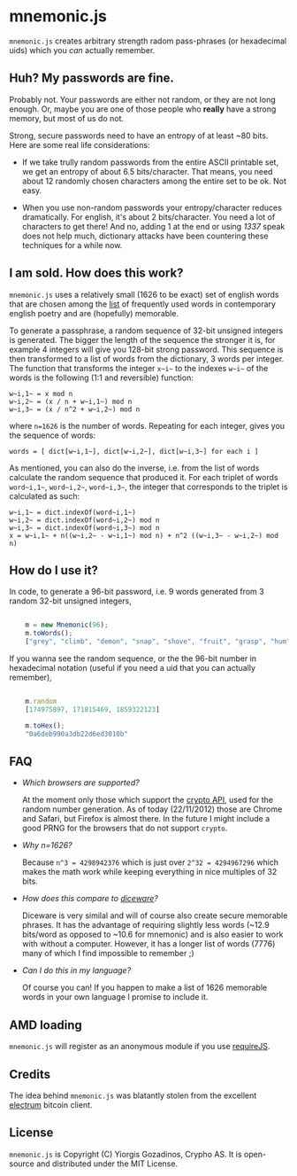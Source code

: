 # mnemonic.js

`mnemonic.js` creates arbitrary strength radom pass-phrases (or hexadecimal uids) which you *can* actually remember.

## Huh? My passwords are fine.

Probably not. Your passwords are either not random, or they are not long enough. Or, maybe you are one of those people who **really** have a strong memory, but most of us do not.

Strong, secure passwords need to have an entropy of at least ~80 bits. Here are some real life considerations:

 * If we take trully random passwords from the entire ASCII printable set, we get an entropy of about 6.5 bits/character. That means, you need about 12 randomly chosen characters among the entire set to be ok. Not easy.

 * When you use non-random passwords your entropy/character reduces dramatically. For english, it's about 2 bits/character. You need a lot of characters to get there! And no, adding 1 at the end or using *1337* speak does not help much, dictionary attacks have been countering these techniques for a while now.


## I am sold. How does this work?

`mnemonic.js` uses a relatively small (1626 to be exact) set of english words that are chosen among the [list](http://en.wiktionary.org/wiki/Wiktionary:Frequency_lists/Contemporary_poetry) of frequently used words in contemporary english poetry and are (hopefully) memorable.

To generate a passphrase, a random sequence of 32-bit unsigned integers is generated. The bigger the length of the sequence the stronger it is, for example 4 integers will give you 128-bit strong password. This sequence is then transformed to a list of words from the dictionary, 3 words per integer. The function that transforms the integer `x~i~` to the indexes `w~i~` of the words is the following (1:1 and reversible) function:

    w~i,1~ = x mod n
    w~i,2~ = (x / n + w~i,1~) mod n
    w~i,3~ = (x / n^2 + w~i,2~) mod n

where `n=1626` is the number of words. Repeating for each integer, gives you the sequence of words:

    words = [ dict[w~i,1~], dict[w~i,2~], dict[w~i,3~] for each i ]

As mentioned, you can also do the inverse, i.e. from the list of words calculate the random sequence that produced it. For each triplet of words `word~i,1~`, `word~i,2~`, `word~i,3~`, the integer that corresponds to the triplet is calculated as such:

    w~i,1~ = dict.indexOf(word~i,1~)
    w~i,2~ = dict.indexOf(word~i,2~) mod n
    w~i,3~ = dict.indexOf(word~i,3~) mod n
    x = w~i,1~ + n((w~i,2~ - w~i,1~) mod n) + n^2 ((w~i,3~ - w~i,2~) mod n)

## How do I use it?

In code, to generate a 96-bit password, i.e. 9 words generated from 3 random 32-bit unsigned integers,

```javascript

    m = new Mnemonic(96);
    m.toWords();
    ["grey", "climb", "demon", "snap", "shove", "fruit", "grasp", "hum", "self"]

```

If you wanna see the random sequence, or the the 96-bit number in hexadecimal notation (useful if you need a uid that you can actually remember),

```javascript

    m.random
    [174975897, 171815469, 1859322123]

    m.toHex();
    "0a6deb990a3db22d6ed3010b"

```

## FAQ

 * *Which browsers are supported?*

    At the moment only those which support the [crypto API](https://developer.mozilla.org/en-US/docs/DOM/window.crypto.getRandomValues), used for the random number generation. As of today (22/11/2012) those are Chrome and Safari, but Firefox is almost there. In the future I might include a good PRNG for the browsers that do not support `crypto`.

 * *Why n=1626?*

    Because `n^3 = 4298942376` which is just over `2^32 = 4294967296` which makes the math work while keeping everything in nice multiples of 32 bits.

 * *How does this compare to [diceware](http://world.std.com/~reinhold/diceware.html)?*

    Diceware is very similal and will of course also create secure memorable phrases. It has the advantage of requiring slightly less words (~12.9 bits/word as opposed to ~10.6 for mnemonic) and is also easier to work with without a computer. However, it has a longer list of words (7776) many of which I find impossible to remember ;)

 * *Can I do this in my language?*

    Of course you can! If you happen to make a list of 1626 memorable words in your own language I promise to include it.

## AMD loading

`mnemonic.js` will register as an anonymous module if you use [requireJS](http://requirejs.org/).

## Credits

The idea behind `mnemonic.js` was blatantly stolen from the excellent [electrum](http://electrum.ecdsa.org/) bitcoin client.

## License

`mnemonic.js` is Copyright (C) Yiorgis Gozadinos, Crypho AS. It is open-source and distributed under the MIT License.
